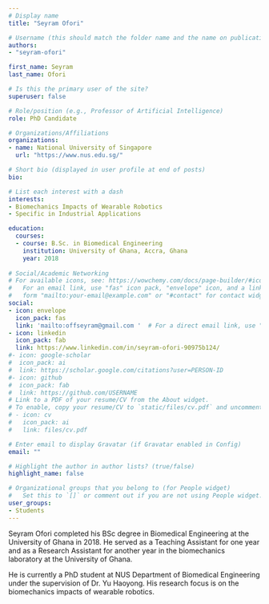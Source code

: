 ```yaml
---
# Display name
title: "Seyram Ofori"

# Username (this should match the folder name and the name on publications)
authors:
- "seyram-ofori"

first_name: Seyram
last_name: Ofori

# Is this the primary user of the site?
superuser: false

# Role/position (e.g., Professor of Artificial Intelligence)
role: PhD Candidate

# Organizations/Affiliations
organizations:
- name: National University of Singapore
  url: "https://www.nus.edu.sg/"

# Short bio (displayed in user profile at end of posts)
bio: 

# List each interest with a dash
interests:
- Biomechanics Impacts of Wearable Robotics
- Specific in Industrial Applications

education:
  courses:
  - course: B.Sc. in Biomedical Engineering
    institution: University of Ghana, Accra, Ghana
    year: 2018
    
# Social/Academic Networking
# For available icons, see: https://wowchemy.com/docs/page-builder/#icons
#   For an email link, use "fas" icon pack, "envelope" icon, and a link in the
#   form "mailto:your-email@example.com" or "#contact" for contact widget.
social:
- icon: envelope
  icon_pack: fas
  link: 'mailto:offseyram@gmail.com '  # For a direct email link, use "mailto:test@example.org".
- icon: linkedin
  icon_pack: fab
  link: https://www.linkedin.com/in/seyram-ofori-90975b124/
#- icon: google-scholar
#  icon_pack: ai
#  link: https://scholar.google.com/citations?user=PERSON-ID
#- icon: github
#  icon_pack: fab
#  link: https://github.com/USERNAME
# Link to a PDF of your resume/CV from the About widget.
# To enable, copy your resume/CV to `static/files/cv.pdf` and uncomment the lines below.
# - icon: cv
#   icon_pack: ai
#   link: files/cv.pdf

# Enter email to display Gravatar (if Gravatar enabled in Config)
email: ""

# Highlight the author in author lists? (true/false)
highlight_name: false

# Organizational groups that you belong to (for People widget)
#   Set this to `[]` or comment out if you are not using People widget.
user_groups:
- Students
---
```


Seyram Ofori completed his BSc degree in Biomedical Engineering at the University of Ghana in 2018. He served as a Teaching Assistant for one year and as a Research Assistant for another year in the biomechanics laboratory at the University of Ghana.
 
He is currently a PhD student at NUS Department of Biomedical Engineering under the supervision of Dr. Yu Haoyong. His research focus is on the biomechanics impacts of wearable robotics.
